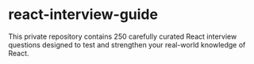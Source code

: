 # react-interview-guide
This private repository contains 250 carefully curated React interview questions designed to test and strengthen your real-world knowledge of React.
